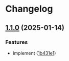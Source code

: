 # Changelog

## [1.1.0](https://github.com/01Joseph-Hwang10/cafe24.js/compare/cafe24-get-auth-code-v1.0.0...cafe24-get-auth-code-v1.1.0) (2025-01-14)


### Features

* implement ([1b431e1](https://github.com/01Joseph-Hwang10/cafe24.js/commit/1b431e1865c41e426dd2e8c0911fbe043785e0a1))
